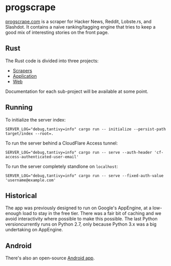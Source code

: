 # progscrape

[progscrape.com](http://www.progscrape.com) is a scraper for Hacker News, Reddit, Lobste.rs, and Slashdot. It contains a naive ranking/tagging engine that tries to keep a good mix of interesting stories on the front page.

## Rust

The Rust code is divided into three projects:

 * [Scrapers](scrapers/)
 * [Application](application/)
 * [Web](web/)

Documentation for each sub-project will be available at some point.

## Running

To initialize the server index:

```
SERVER_LOG="debug,tantivy=info" cargo run -- initialize --persist-path target/index --root=.
```

To run the server behind a CloudFlare Access tunnel:

```
SERVER_LOG="debug,tantivy=info" cargo run -- serve --auth-header 'cf-access-authenticated-user-email'
```

To run the server completely standlone on `localhost`:

```
SERVER_LOG="debug,tantivy=info" cargo run -- serve --fixed-auth-value 'username@example.com'
```

## Historical

The app was previously designed to run on Google's AppEngine, at a low-enough load to stay in the free tier. There was a fair bit of caching and we avoid interactivity where possible to make this possible. The last Python versioncurrently runs on Python 2.7, only because Python 3.x was a big undertaking on AppEngine.

## Android

There's also an open-source [Android app](https://github.com/mmastrac/progscrape-android). 
